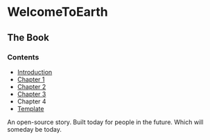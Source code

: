 # WelcomeToEarth

## The Book

### Contents

* [Introduction](https://github.com/Skatterbrainz/WelcomeToEarth/blob/main/intro.md)
* [Chapter 1](https://github.com/Skatterbrainz/WelcomeToEarth/blob/main/chapter1.md)
* [Chapter 2](https://github.com/Skatterbrainz/WelcomeToEarth/blob/main/chapter2.md)
* [Chapter 3](https://github.com/Skatterbrainz/WelcomeToEarth/blob/main/chapter3.md)
* Chapter 4
* [Template](https://github.com/Skatterbrainz/WelcomeToEarth/blob/main/template.md)

An open-source story. Built today for people in the future. Which will someday be today.
